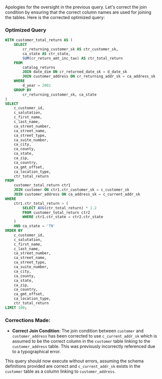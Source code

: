 Apologies for the oversight in the previous query. Let's correct the join condition by ensuring that the correct column names are used for joining the tables. Here is the corrected optimized query:

### Optimized Query

```sql
WITH customer_total_return AS (
    SELECT 
        cr_returning_customer_sk AS ctr_customer_sk,
        ca_state AS ctr_state,
        SUM(cr_return_amt_inc_tax) AS ctr_total_return
    FROM 
        catalog_returns
        JOIN date_dim ON cr_returned_date_sk = d_date_sk
        JOIN customer_address ON cr_returning_addr_sk = ca_address_sk
    WHERE 
        d_year = 2001
    GROUP BY 
        cr_returning_customer_sk, ca_state
)
SELECT 
    c_customer_id,
    c_salutation,
    c_first_name,
    c_last_name,
    ca_street_number,
    ca_street_name,
    ca_street_type,
    ca_suite_number,
    ca_city,
    ca_county,
    ca_state,
    ca_zip,
    ca_country,
    ca_gmt_offset,
    ca_location_type,
    ctr_total_return
FROM 
    customer_total_return ctr1
    JOIN customer ON ctr1.ctr_customer_sk = c_customer_sk
    JOIN customer_address ON ca_address_sk = c_current_addr_sk
WHERE 
    ctr1.ctr_total_return > (
        SELECT AVG(ctr_total_return) * 1.2
        FROM customer_total_return ctr2
        WHERE ctr1.ctr_state = ctr2.ctr_state
    )
    AND ca_state = 'TN'
ORDER BY 
    c_customer_id,
    c_salutation,
    c_first_name,
    c_last_name,
    ca_street_number,
    ca_street_name,
    ca_street_type,
    ca_suite_number,
    ca_city,
    ca_county,
    ca_state,
    ca_zip,
    ca_country,
    ca_gmt_offset,
    ca_location_type,
    ctr_total_return
LIMIT 100;
```

### Corrections Made:
- **Correct Join Condition**: The join condition between `customer` and `customer_address` has been corrected to use `c_current_addr_sk` which is assumed to be the correct column in the `customer` table linking to the `customer_address` table. This was previously incorrectly referenced due to a typographical error.

This query should now execute without errors, assuming the schema definitions provided are correct and `c_current_addr_sk` exists in the `customer` table as a column linking to `customer_address`.